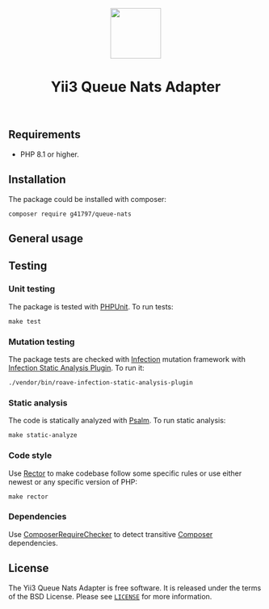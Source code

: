 <p align="center">
    <a href="https://github.com/yiisoft" target="_blank">
        <img src="https://yiisoft.github.io/docs/images/yii_logo.svg" height="100px">
    </a>
    <h1 align="center">Yii3 Queue Nats Adapter</h1>
    <br>
</p>

## Requirements

- PHP 8.1 or higher.

## Installation

The package could be installed with composer:

```shell
composer require g41797/queue-nats
```

## General usage

## Testing

### Unit testing

The package is tested with [PHPUnit](https://phpunit.de/). To run tests:

```shell
make test
```

### Mutation testing

The package tests are checked with [Infection](https://infection.github.io/) mutation framework with
[Infection Static Analysis Plugin](https://github.com/Roave/infection-static-analysis-plugin). To run it:

```shell
./vendor/bin/roave-infection-static-analysis-plugin
```

### Static analysis

The code is statically analyzed with [Psalm](https://psalm.dev/). To run static analysis:

```shell
make static-analyze
```

### Code style

Use [Rector](https://github.com/rectorphp/rector) to make codebase follow some specific rules or 
use either newest or any specific version of PHP: 

```shell
make rector
```

### Dependencies

Use [ComposerRequireChecker](https://github.com/maglnet/ComposerRequireChecker) to detect transitive 
[Composer](https://getcomposer.org/) dependencies.

## License

The Yii3 Queue Nats Adapter is free software. It is released under the terms of the BSD License.
Please see [`LICENSE`](./LICENSE.md) for more information.
